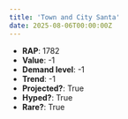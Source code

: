 ```yaml
---
title: 'Town and City Santa'
date: 2025-08-06T00:00:00Z
---
```

- **RAP**: 1782
- **Value**: -1
- **Demand level**: -1
- **Trend**: -1
- **Projected?**: True
- **Hyped?**: True
- **Rare?**: True
